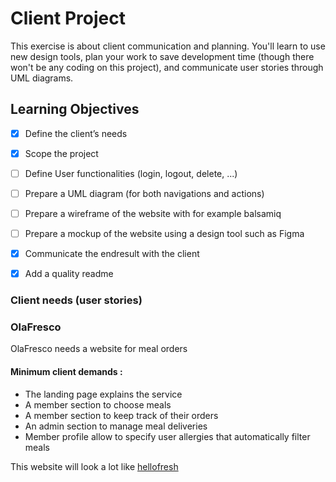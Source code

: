 # Client Project

This exercise is about client communication and planning. You'll learn to use new design tools, plan your work to save development time (though there won't be any coding on this project), and communicate user stories through UML diagrams.

## Learning Objectives
- [x] Define the client’s needs
- [x] Scope the project
- [ ] Define User functionalities (login, logout, delete, ...)
- [ ] Prepare a UML diagram (for both navigations and actions)
- [ ] Prepare a wireframe of the website with for example balsamiq
- [ ] Prepare a mockup of the website using a design tool such as Figma
- [x] Communicate the endresult with the client
- [x] Add a quality readme


### Client needs (user stories)

### OlaFresco
OlaFresco needs a website for meal orders

#### Minimum client demands :

- The landing page explains the service
- A member section to choose meals
- A member section to keep track of their orders
- An admin section to manage meal deliveries
- Member profile allow to specify user allergies that automatically filter meals

This website will look a lot like [hellofresh](https://hellofresh.com/)